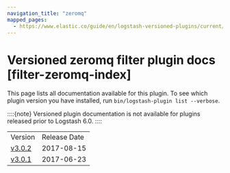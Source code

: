 ```yaml
---
navigation_title: "zeromq"
mapped_pages:
  - https://www.elastic.co/guide/en/logstash-versioned-plugins/current/filter-zeromq-index.html
---
```


# Versioned zeromq filter plugin docs [filter-zeromq-index]


This page lists all documentation available for this plugin.  To see which plugin version you have installed, run `bin/logstash-plugin list --verbose`.

::::{note}
Versioned plugin documentation is not available for plugins released prior to Logstash 6.0.
::::


|     |     |
| --- | --- |
| Version | Release Date |
| [v3.0.2](v3-0-2-plugins-filters-zeromq.md) | 2017-08-15 |
| [v3.0.1](v3-0-1-plugins-filters-zeromq.md) | 2017-06-23 |



